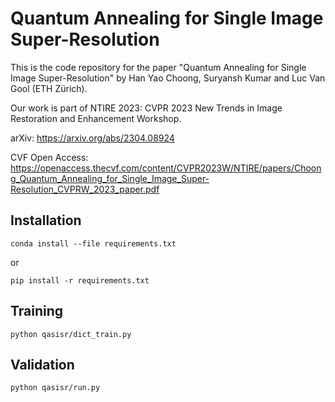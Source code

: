 # Quantum Annealing for Single Image Super-Resolution

This is the code repository for the paper "Quantum Annealing for Single Image Super-Resolution" by Han Yao Choong, Suryansh Kumar and Luc Van Gool (ETH Zürich).

Our work is part of NTIRE 2023: CVPR 2023 New Trends in Image Restoration and Enhancement Workshop.

arXiv: https://arxiv.org/abs/2304.08924

CVF Open Access: https://openaccess.thecvf.com/content/CVPR2023W/NTIRE/papers/Choong_Quantum_Annealing_for_Single_Image_Super-Resolution_CVPRW_2023_paper.pdf


## Installation
```
conda install --file requirements.txt
```

or

```
pip install -r requirements.txt
```

## Training
```
python qasisr/dict_train.py
```

## Validation
```
python qasisr/run.py
```

